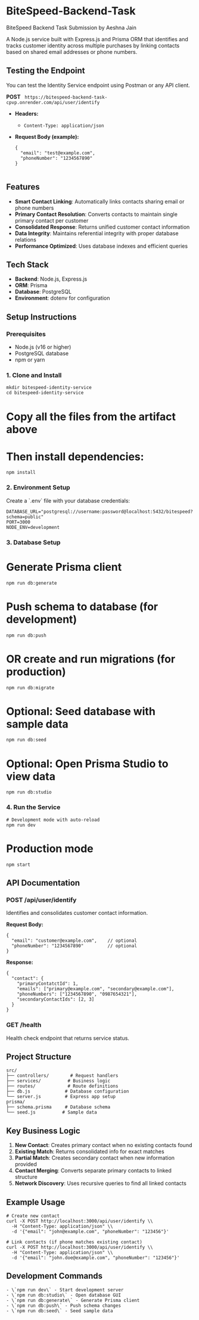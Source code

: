 # BiteSpeed-Backend-Task
BiteSpeed Backend Task Submission by Aeshna Jain

A Node.js service built with Express.js and Prisma ORM that identifies and tracks customer identity across multiple purchases by linking contacts based on shared email addresses or phone numbers.

## Testing the Endpoint

You can test the Identity Service endpoint using Postman or any API client.

**POST** ` https://bitespeed-backend-task-cpvp.onrender.com/api/user/identify`

- **Headers:**
  - `Content-Type: application/json`

- **Request Body (example):**
  ```
  {
    "email": "test@example.com",
    "phoneNumber": "1234567890"
  }


## Features

- **Smart Contact Linking**: Automatically links contacts sharing email or phone numbers
- **Primary Contact Resolution**: Converts contacts to maintain single primary contact per customer
- **Consolidated Response**: Returns unified customer contact information
- **Data Integrity**: Maintains referential integrity with proper database relations
- **Performance Optimized**: Uses database indexes and efficient queries

## Tech Stack

- **Backend**: Node.js, Express.js
- **ORM**: Prisma
- **Database**: PostgreSQL
- **Environment**: dotenv for configuration

## Setup Instructions

### Prerequisites
- Node.js (v16 or higher)
- PostgreSQL database
- npm or yarn

### 1. Clone and Install
```
mkdir bitespeed-identity-service
cd bitespeed-identity-service
```

# Copy all the files from the artifact above
# Then install dependencies:
```
npm install
```

### 2. Environment Setup
Create a \`.env\` file with your database credentials:
```
DATABASE_URL="postgresql://username:password@localhost:5432/bitespeed?schema=public"
PORT=3000
NODE_ENV=development
```

### 3. Database Setup

# Generate Prisma client
```
npm run db:generate
```
# Push schema to database (for development)
```
npm run db:push
```
# OR create and run migrations (for production)
```
npm run db:migrate
```
# Optional: Seed database with sample data
```
npm run db:seed
```
# Optional: Open Prisma Studio to view data
```
npm run db:studio
```

### 4. Run the Service
```
# Development mode with auto-reload
npm run dev
```
# Production mode
```
npm start
```

## API Documentation

### POST /api/user/identify
Identifies and consolidates customer contact information.

**Request Body:**
```
{
  "email": "customer@example.com",    // optional
  "phoneNumber": "1234567890"         // optional
}
```

**Response:**
```
{
  "contact": {
    "primaryContatctId": 1,
    "emails": ["primary@example.com", "secondary@example.com"],
    "phoneNumbers": ["1234567890", "0987654321"],
    "secondaryContactIds": [2, 3]
  }
}
```

### GET /health
Health check endpoint that returns service status.

## Project Structure
```
src/
├── controllers/        # Request handlers
├── services/          # Business logic
├── routes/            # Route definitions
├── db.js             # Database configuration
└── server.js         # Express app setup
prisma/
├── schema.prisma     # Database schema
└── seed.js          # Sample data
```

## Key Business Logic

1. **New Contact**: Creates primary contact when no existing contacts found
2. **Existing Match**: Returns consolidated info for exact matches
3. **Partial Match**: Creates secondary contact when new information provided
4. **Contact Merging**: Converts separate primary contacts to linked structure
5. **Network Discovery**: Uses recursive queries to find all linked contacts

## Example Usage

```
# Create new contact
curl -X POST http://localhost:3000/api/user/identify \\
  -H "Content-Type: application/json" \\
  -d '{"email": "john@example.com", "phoneNumber": "123456"}'

# Link contacts (if phone matches existing contact)
curl -X POST http://localhost:3000/api/user/identify \\
  -H "Content-Type: application/json" \\
  -d '{"email": "john.doe@example.com", "phoneNumber": "123456"}'
```

## Development Commands
```
- \`npm run dev\` - Start development server
- \`npm run db:studio\` - Open database GUI
- \`npm run db:generate\` - Generate Prisma client
- \`npm run db:push\` - Push schema changes
- \`npm run db:seed\` - Seed sample data
```
